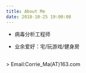 ```yaml
---
title: About Me
date: 2018-10-25 19:00:08
---
```

- 病毒分析工程师

- 业余爱好：宅/玩游戏/健身房
<br>
> Email:Corrie_Ma(AT)163.com
